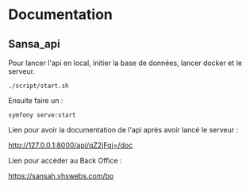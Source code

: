 # Documentation


## Sansa_api

Pour lancer l'api en local, initier la base de données, lancer docker et le serveur. 

    ./script/start.sh

Ensuite faire un : 

    symfony serve:start

Lien pour avoir la documentation de l'api après avoir lancé le serveur : 

http://127.0.0.1:8000/api/qZ2jFqj=/doc

Lien pour accèder au Back Office : 

https://sansah.vhswebs.com/bo








